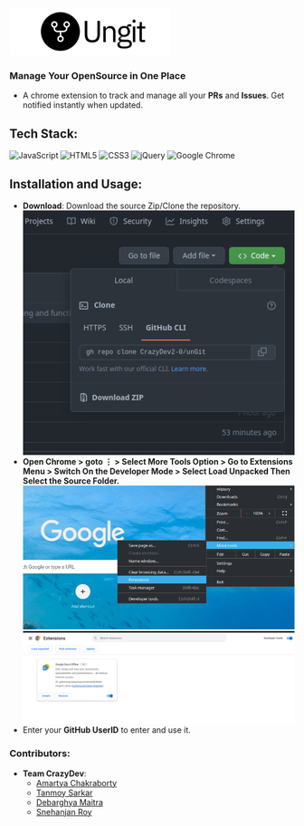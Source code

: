 ![Logo](./assets/img/full_logo.png)

### Manage Your OpenSource in One Place

- A chrome extension to track and manage all your **PRs** and **Issues**. Get notified instantly when updated.

## Tech Stack:

![JavaScript](https://img.shields.io/badge/javascript-%23323330.svg?style=for-the-badge&logo=javascript&logoColor=%23F7DF1E)
![HTML5](https://img.shields.io/badge/html5-%23E34F26.svg?style=for-the-badge&logo=html5&logoColor=white)
![CSS3](https://img.shields.io/badge/css3-%231572B6.svg?style=for-the-badge&logo=css3&logoColor=white)
![jQuery](https://img.shields.io/badge/jquery-%230769AD.svg?style=for-the-badge&logo=jquery&logoColor=white)
![Google Chrome](https://img.shields.io/badge/Google%20Chrome-4285F4?style=for-the-badge&logo=GoogleChrome&logoColor=white)

## Installation and Usage:

- **Download**: Download the source Zip/Clone the repository.<br>
![Screenshot](./assets/img/1.png)
- **Open Chrome > goto &#8942; > Select More Tools Option > Go to Extensions Menu > Switch On the Developer Mode > Select Load Unpacked Then Select the Source Folder.**<br>
![Screenshot](./assets/img/2.png) <br>
![Screenshot](./assets/img/3.png)
- Enter your **GitHub UserID** to enter and use it.

### Contributors:

- **Team CrazyDev**:
  - [Amartya Chakraborty](https://github.com/cAmartya)
  - [Tanmoy Sarkar](https://github.com/Tanmoy741127)
  - [Debarghya Maitra](https://github.com/The-Debarghya)
  - [Snehanjan Roy](https://github.com/Snehanjan2001)
